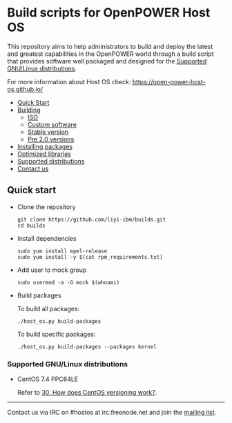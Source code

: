 # Build scripts for OpenPOWER Host OS

This repository aims to help administrators to build and deploy the latest
and greatest capabilities in the OpenPOWER world through a build
script that provides software well packaged and designed for the
[Supported GNU/Linux distributions](#supported-gnulinux-distributions).

For more information about Host OS check: https://open-power-host-os.github.io/

* [Quick Start](#quick-start)
* [Building](docs/build.md#building-process)
  * [ISO](docs/build_iso.md)
  * [Custom software](docs/build.md#building-packages-with-locally-modified-sources)
  * [Stable version](docs/build.md#host-os-stable)
  * [Pre 2.0 versions](docs/build_old_versions.md)
* [Installing packages](docs/install_packages.md)
* [Optimized libraries](docs/install_libs.md)
* [Supported distributions](#supported-gnulinux-distributions)
* [Contact us](#contact-us)


## Quick start

* Clone the repository

  ```
  git clone https://github.com/liyi-ibm/builds.git
  cd builds
  ```

* Install dependencies

  ```
  sudo yum install epel-release
  sudo yum install -y $(cat rpm_requirements.txt)
  ```

* Add user to mock group

  ```
  sudo usermod -a -G mock $(whoami)
  ```

* Build packages

  To build all packages:

  ```
  ./host_os.py build-packages
  ```

  To build specific packages:

  ```
  ./host_os.py build-packages --packages kernel
  ```

### Supported GNU/Linux distributions

* CentOS 7.4 PPC64LE

  Refer to [30. How does CentOS versioning work?](https://wiki.centos.org/FAQ/General#head-dcca41e9a3d5ac4c6d900a991990fd11930867d6).


---
<a name="contact-us"></a>
Contact us via IRC on #hostos at irc.freenode.net and join the [mailing list](http://lists.mailinglist.openpowerfoundation.org/mailman/listinfo/open-power-host-os).
